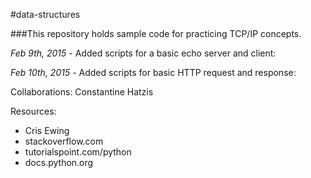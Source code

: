 #data-structures

###This repository holds sample code for practicing TCP/IP concepts.

*Feb 9th, 2015* - Added scripts for a basic echo server and client:

*Feb 10th, 2015* - Added scripts for basic HTTP request and response:

Collaborations:
Constantine Hatzis


Resources:
<ul>
<li>Cris Ewing</li>
<li>stackoverflow.com</li>
<li>tutorialspoint.com/python</li>
<li>docs.python.org</li>
</ul>
